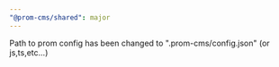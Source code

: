 ```yaml
---
"@prom-cms/shared": major
---
```


Path to prom config has been changed to ".prom-cms/config.json" (or js,ts,etc...)
